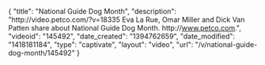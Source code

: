 {
    "title": "National Guide Dog Month",
    "description": "http:\/\/video.petco.com\/?v=18335 Eva La Rue, Omar Miller and Dick Van Patten share about National Guide Dog Month. http:\/\/www.petco.com.",
    "videoid": "145492",
    "date_created": "1394762659",
    "date_modified": "1418181184",
    "type": "captivate",
    "layout": "video",
    "url": "\/v\/national-guide-dog-month\/145492"
}
